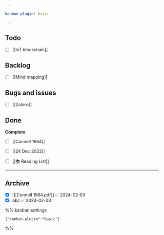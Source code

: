 ```yaml
---

kanban-plugin: basic

---
```


## Todo

- [ ] [[IoT blockchain]]


## Backlog

- [ ] [[Mind mapping]]


## Bugs and issues

- [ ] [[Zotero]]


## Done

**Complete**
- [ ] [[Connell 1964]]
- [ ] [[24 Dec 2022]]
- [ ] [[📚 Reading List]]


***

## Archive

- [x] ![[Connell 1964.pdf]] ✅ 2024-02-03
- [x] abc ✅ 2024-02-03

%% kanban:settings
```
{"kanban-plugin":"basic"}
```
%%